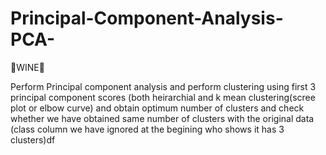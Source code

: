 # Principal-Component-Analysis-PCA-


🍷WINE🍷

Perform Principal component analysis and perform clustering using first 3 principal component scores (both heirarchial and k mean clustering(scree plot or elbow curve) and obtain optimum number of clusters and check whether we have obtained same number of clusters with the original data 
(class column we have ignored at the begining who shows it has 3 clusters)df
